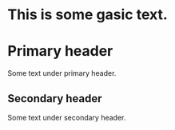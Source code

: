 This is some gasic text.
========================
# Primary header
Some text under primary header.
## Secondary header
Some text under secondary header.
